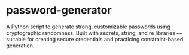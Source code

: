 # password-generator
A Python script to generate strong, customizable passwords using cryptographic randomness. Built with secrets, string, and re libraries — suitable for creating secure credentials and practicing constraint-based generation.

